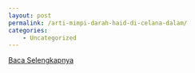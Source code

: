 ```yaml
---
layout: post
permalink: /arti-mimpi-darah-haid-di-celana-dalam/
categories:
    - Uncategorized
---
```


[Baca Selengkapnya](/08)
